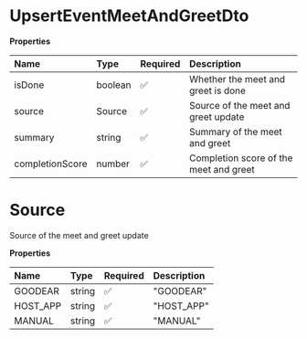 # UpsertEventMeetAndGreetDto

**Properties**

| Name            | Type    | Required | Description                            |
| :-------------- | :------ | :------- | :------------------------------------- |
| isDone          | boolean | ✅       | Whether the meet and greet is done     |
| source          | Source  | ✅       | Source of the meet and greet update    |
| summary         | string  | ✅       | Summary of the meet and greet          |
| completionScore | number  | ✅       | Completion score of the meet and greet |

# Source

Source of the meet and greet update

**Properties**

| Name     | Type   | Required | Description |
| :------- | :----- | :------- | :---------- |
| GOODEAR  | string | ✅       | "GOODEAR"   |
| HOST_APP | string | ✅       | "HOST_APP"  |
| MANUAL   | string | ✅       | "MANUAL"    |

<!-- This file was generated by liblab | https://liblab.com/ -->
